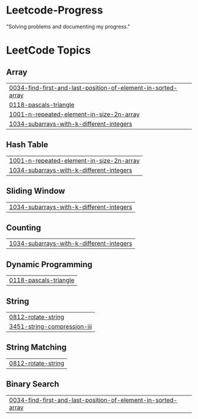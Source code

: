 # Leetcode-Progress
"Solving problems and documenting my progress."

<!---LeetCode Topics Start-->
# LeetCode Topics
## Array
|  |
| ------- |
| [0034-find-first-and-last-position-of-element-in-sorted-array](https://github.com/chikatlarakesh/Leetcode-Progress/tree/master/0034-find-first-and-last-position-of-element-in-sorted-array) |
| [0118-pascals-triangle](https://github.com/chikatlarakesh/Leetcode-Progress/tree/master/0118-pascals-triangle) |
| [1001-n-repeated-element-in-size-2n-array](https://github.com/chikatlarakesh/Leetcode-Progress/tree/master/1001-n-repeated-element-in-size-2n-array) |
| [1034-subarrays-with-k-different-integers](https://github.com/chikatlarakesh/Leetcode-Progress/tree/master/1034-subarrays-with-k-different-integers) |
## Hash Table
|  |
| ------- |
| [1001-n-repeated-element-in-size-2n-array](https://github.com/chikatlarakesh/Leetcode-Progress/tree/master/1001-n-repeated-element-in-size-2n-array) |
| [1034-subarrays-with-k-different-integers](https://github.com/chikatlarakesh/Leetcode-Progress/tree/master/1034-subarrays-with-k-different-integers) |
## Sliding Window
|  |
| ------- |
| [1034-subarrays-with-k-different-integers](https://github.com/chikatlarakesh/Leetcode-Progress/tree/master/1034-subarrays-with-k-different-integers) |
## Counting
|  |
| ------- |
| [1034-subarrays-with-k-different-integers](https://github.com/chikatlarakesh/Leetcode-Progress/tree/master/1034-subarrays-with-k-different-integers) |
## Dynamic Programming
|  |
| ------- |
| [0118-pascals-triangle](https://github.com/chikatlarakesh/Leetcode-Progress/tree/master/0118-pascals-triangle) |
## String
|  |
| ------- |
| [0812-rotate-string](https://github.com/chikatlarakesh/Leetcode-Progress/tree/master/0812-rotate-string) |
| [3451-string-compression-iii](https://github.com/chikatlarakesh/Leetcode-Progress/tree/master/3451-string-compression-iii) |
## String Matching
|  |
| ------- |
| [0812-rotate-string](https://github.com/chikatlarakesh/Leetcode-Progress/tree/master/0812-rotate-string) |
## Binary Search
|  |
| ------- |
| [0034-find-first-and-last-position-of-element-in-sorted-array](https://github.com/chikatlarakesh/Leetcode-Progress/tree/master/0034-find-first-and-last-position-of-element-in-sorted-array) |
<!---LeetCode Topics End-->